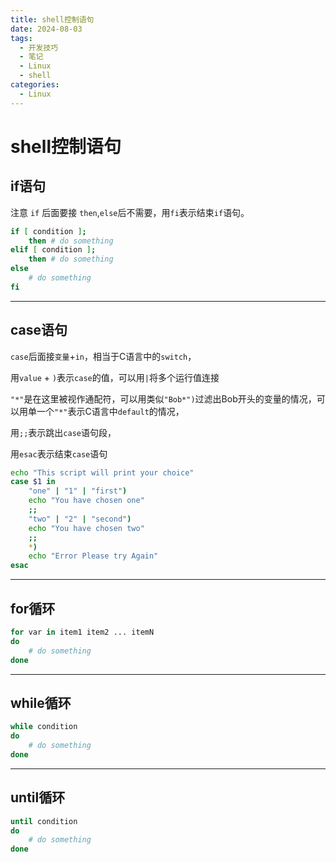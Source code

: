 ```yaml
---
title: shell控制语句
date: 2024-08-03
tags:
  - 开发技巧
  - 笔记
  - Linux
  - shell
categories:
  - Linux
---
```


# shell控制语句


## if语句

注意 `if` 后面要接 `then`,`else`后不需要，用`fi`表示结束`if`语句。

```bash
if [ condition ]; 
    then # do something
elif [ condition ]; 
    then # do something
else
    # do something
fi
```

---

## case语句

`case`后面接`变量`+`in`，相当于C语言中的`switch`，

用`value` + `)`表示`case`的值，可以用`|`将多个运行值连接

`"*"`是在这里被视作通配符，可以用类似`"Bob*")`过滤出Bob开头的变量的情况，可以用单一个`"*"`表示C语言中`default`的情况，

用`;;`表示跳出`case`语句段，

用`esac`表示结束`case`语句

```bash
echo "This script will print your choice"
case $1 in
    "one" | "1" | "first")
    echo "You have chosen one"
    ;;
    "two" | "2" | "second")
    echo "You have chosen two"
    ;;
    *)
    echo "Error Please try Again"
esac
```

---

## for循环

```bash
for var in item1 item2 ... itemN
do
    # do something
done
```

---

## while循环

```bash
while condition
do
    # do something
done
```

---

## until循环

```bash
until condition
do
    # do something
done
```

